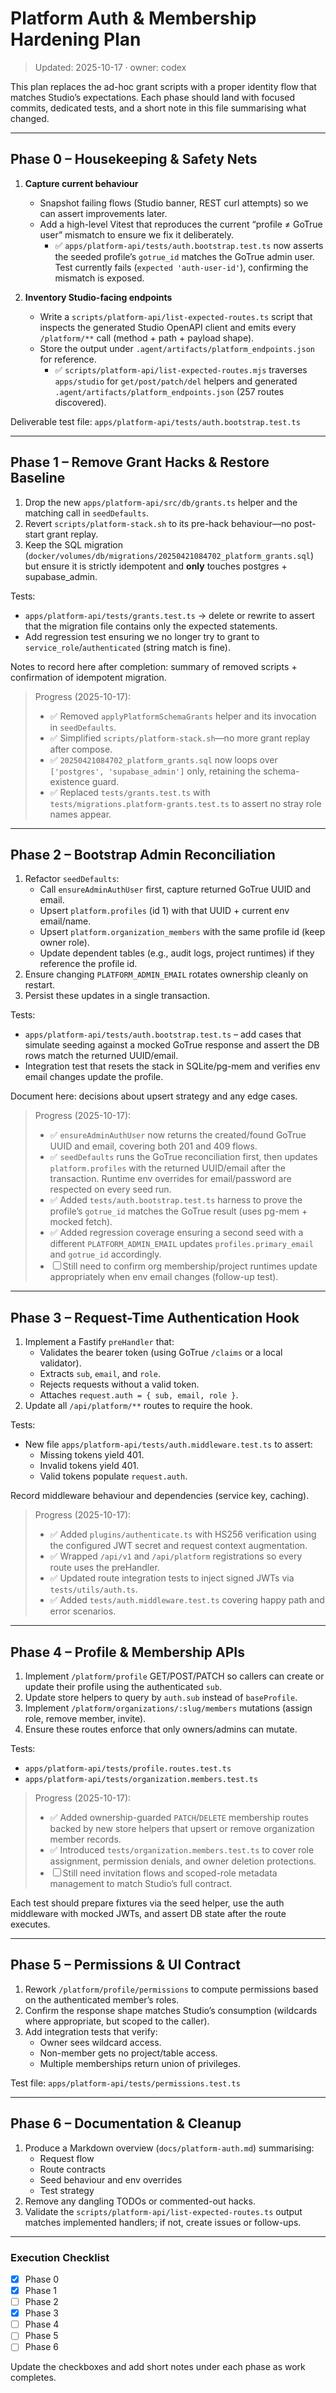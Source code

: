 # Platform Auth & Membership Hardening Plan

> Updated: 2025-10-17 · owner: codex

This plan replaces the ad-hoc grant scripts with a proper identity flow that matches Studio’s expectations. Each phase should land with focused commits, dedicated tests, and a short note in this file summarising what changed.

---

## Phase 0 – Housekeeping & Safety Nets

1. **Capture current behaviour**
   - Snapshot failing flows (Studio banner, REST curl attempts) so we can assert improvements later.
   - Add a high-level Vitest that reproduces the current “profile ≠ GoTrue user” mismatch to ensure we fix it deliberately.
      - ✅ `apps/platform-api/tests/auth.bootstrap.test.ts` now asserts the seeded profile’s `gotrue_id` matches the GoTrue admin user. Test currently fails (`expected 'auth-user-id'`), confirming the mismatch is exposed.

2. **Inventory Studio-facing endpoints**
   - Write a `scripts/platform-api/list-expected-routes.ts` script that inspects the generated Studio OpenAPI client and emits every `/platform/**` call (method + path + payload shape).
   - Store the output under `.agent/artifacts/platform_endpoints.json` for reference.
      - ✅ `scripts/platform-api/list-expected-routes.mjs` traverses `apps/studio` for `get/post/patch/del` helpers and generated `.agent/artifacts/platform_endpoints.json` (257 routes discovered).

Deliverable test file: `apps/platform-api/tests/auth.bootstrap.test.ts`

---

## Phase 1 – Remove Grant Hacks & Restore Baseline

1. Drop the new `apps/platform-api/src/db/grants.ts` helper and the matching call in `seedDefaults`.
2. Revert `scripts/platform-stack.sh` to its pre-hack behaviour—no post-start grant replay.
3. Keep the SQL migration (`docker/volumes/db/migrations/20250421084702_platform_grants.sql`) but ensure it is strictly idempotent and **only** touches postgres + supabase_admin.

Tests:
- `apps/platform-api/tests/grants.test.ts` → delete or rewrite to assert that the migration file contains only the expected statements.
- Add regression test ensuring we no longer try to grant to `service_role`/`authenticated` (string match is fine).

Notes to record here after completion: summary of removed scripts + confirmation of idempotent migration.

> Progress (2025-10-17):
> - ✅ Removed `applyPlatformSchemaGrants` helper and its invocation in `seedDefaults`.
> - ✅ Simplified `scripts/platform-stack.sh`—no more grant replay after compose.
> - ✅ `20250421084702_platform_grants.sql` now loops over `['postgres', 'supabase_admin']` only, retaining the schema-existence guard.
> - ✅ Replaced `tests/grants.test.ts` with `tests/migrations.platform-grants.test.ts` to assert no stray role names appear.

---

## Phase 2 – Bootstrap Admin Reconciliation

1. Refactor `seedDefaults`:
   - Call `ensureAdminAuthUser` first, capture returned GoTrue UUID and email.
   - Upsert `platform.profiles` (id 1) with that UUID + current env email/name.
   - Upsert `platform.organization_members` with the same profile id (keep owner role).
   - Update dependent tables (e.g., audit logs, project runtimes) if they reference the profile id.
2. Ensure changing `PLATFORM_ADMIN_EMAIL` rotates ownership cleanly on restart.
3. Persist these updates in a single transaction.

Tests:
- `apps/platform-api/tests/auth.bootstrap.test.ts` – add cases that simulate seeding against a mocked GoTrue response and assert the DB rows match the returned UUID/email.
- Integration test that resets the stack in SQLite/pg-mem and verifies env email changes update the profile.

Document here: decisions about upsert strategy and any edge cases.

> Progress (2025-10-17):
> - ✅ `ensureAdminAuthUser` now returns the created/found GoTrue UUID and email, covering both 201 and 409 flows.
> - ✅ `seedDefaults` runs the GoTrue reconciliation first, then updates `platform.profiles` with the returned UUID/email after the transaction. Runtime env overrides for email/password are respected on every seed run.
> - ✅ Added `tests/auth.bootstrap.test.ts` harness to prove the profile’s `gotrue_id` matches the GoTrue result (uses pg-mem + mocked fetch).
> - ✅ Added regression coverage ensuring a second seed with a different `PLATFORM_ADMIN_EMAIL` updates `profiles.primary_email` and `gotrue_id` accordingly.
> - ☐ Still need to confirm org membership/project runtimes update appropriately when env email changes (follow-up test).

---

## Phase 3 – Request-Time Authentication Hook

1. Implement a Fastify `preHandler` that:
   - Validates the bearer token (using GoTrue `/claims` or a local validator).
   - Extracts `sub`, `email`, and `role`.
   - Rejects requests without a valid token.
   - Attaches `request.auth = { sub, email, role }`.
2. Update all `/api/platform/**` routes to require the hook.

Tests:
- New file `apps/platform-api/tests/auth.middleware.test.ts` to assert:
  - Missing tokens yield 401.
  - Invalid tokens yield 401.
  - Valid tokens populate `request.auth`.

Record middleware behaviour and dependencies (service key, caching).

> Progress (2025-10-17):
> - ✅ Added `plugins/authenticate.ts` with HS256 verification using the configured JWT secret and request context augmentation.
> - ✅ Wrapped `/api/v1` and `/api/platform` registrations so every route uses the preHandler.
> - ✅ Updated route integration tests to inject signed JWTs via `tests/utils/auth.ts`.
> - ✅ Added `tests/auth.middleware.test.ts` covering happy path and error scenarios.

---

## Phase 4 – Profile & Membership APIs

1. Implement `/platform/profile` GET/POST/PATCH so callers can create or update their profile using the authenticated `sub`.
2. Update store helpers to query by `auth.sub` instead of `baseProfile`.
3. Implement `/platform/organizations/:slug/members` mutations (assign role, remove member, invite).
4. Ensure these routes enforce that only owners/admins can mutate.

Tests:
- `apps/platform-api/tests/profile.routes.test.ts`
- `apps/platform-api/tests/organization.members.test.ts`

> Progress (2025-10-17):
> - ✅ Added ownership-guarded `PATCH`/`DELETE` membership routes backed by new store helpers that upsert or remove organization member records.
> - ✅ Introduced `tests/organization.members.test.ts` to cover role assignment, permission denials, and owner deletion protections.
> - ☐ Still need invitation flows and scoped-role metadata management to match Studio’s full contract.

Each test should prepare fixtures via the seed helper, use the auth middleware with mocked JWTs, and assert DB state after the route executes.

---

## Phase 5 – Permissions & UI Contract

1. Rework `/platform/profile/permissions` to compute permissions based on the authenticated member’s roles.
2. Confirm the response shape matches Studio’s consumption (wildcards where appropriate, but scoped to the caller).
3. Add integration tests that verify:
   - Owner sees wildcard access.
   - Non-member gets no project/table access.
   - Multiple memberships return union of privileges.

Test file: `apps/platform-api/tests/permissions.test.ts`

---

## Phase 6 – Documentation & Cleanup

1. Produce a Markdown overview (`docs/platform-auth.md`) summarising:
   - Request flow
   - Route contracts
   - Seed behaviour and env overrides
   - Test strategy
2. Remove any dangling TODOs or commented-out hacks.
3. Validate the `scripts/platform-api/list-expected-routes.ts` output matches implemented handlers; if not, create issues or follow-ups.

---

### Execution Checklist

- [x] Phase 0
- [x] Phase 1
- [ ] Phase 2
- [x] Phase 3
- [ ] Phase 4
- [ ] Phase 5
- [ ] Phase 6

Update the checkboxes and add short notes under each phase as work completes.
